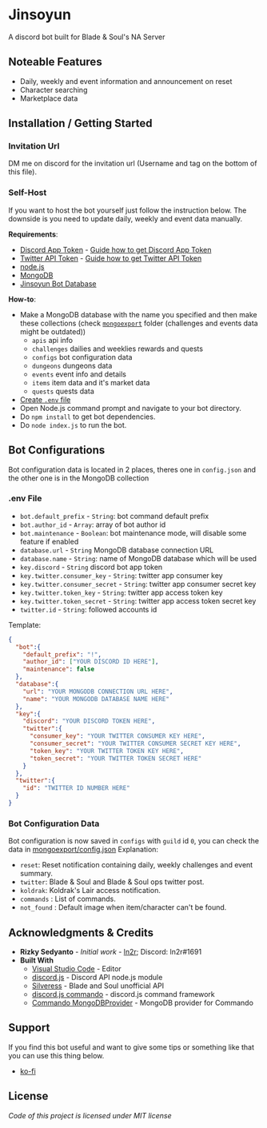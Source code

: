 # Jinsoyun
A discord bot built for Blade &amp; Soul's NA Server

## Noteable Features
* Daily, weekly and event information and announcement on reset
* Character searching
* Marketplace data

## Installation / Getting Started
### Invitation Url
DM me on discord for the invitation url (Username and tag on the bottom of this file).

### Self-Host
If you want to host the bot yourself just follow the instruction below. The downside is you need to update daily, weekly and event data manually.

**Requirements**:
* [Discord App Token](https://discordapp.com/developers/applications/) - [Guide how to get Discord App Token](https://anidiots.guide/getting-started/getting-started-long-version)
* [Twitter API Token](https://developer.twitter.com/) - [Guide how to get Twitter API Token](https://developer.twitter.com/en/docs/basics/authentication/guides/access-tokens.html)
* [node.js](https://nodejs.org/)
* [MongoDB](https://www.mongodb.com/)
* [Jinsoyun Bot Database](http://jinsoyun.ln2r.web.id/api/)

**How-to**:
* Make a MongoDB database with the name you specified and then make these collections (check [`mongoexport`](https://github.com/ln2r/jinsoyun/tree/stable/mongoexport) folder (challenges and events data might be outdated))
  - `apis` api info 
  - `challenges` dailies and weeklies rewards and quests
  - `configs` bot configuration data
  - `dungeons` dungeons data
  - `events` event info and details
  - `items` item data and it's market data
  - `quests` quests data
* [Create `.env` file](https://github.com/ln2r/jinsoyun/blob/dev/README.md#env-file)
* Open Node.js command prompt and navigate to your bot directory.
* Do `npm install` to get bot dependencies.
* Do `node index.js` to run the bot.

## Bot Configurations
Bot configuration data is located in 2 places, theres one in `config.json` and the other one is in the MongoDB collection

### .env File
* `bot.default_prefix` - `String`: bot command default prefix
* `bot.author_id` - `Array`: array of bot author id
* `bot.maintenance` - `Boolean`: bot maintenance mode, will disable some feature if enabled
* `database.url` - `String` MongoDB database connection URL
* `database.name` - `String`: name of MongoDB database which will be used
* `key.discord` - `String` discord bot app token
* `key.twitter.consumer_key` - `String`: twitter app consumer key
* `key.twitter.consumer_secret` - `String`: twitter app consumer secret key
* `key.twitter.token_key` - `String`: twitter app access token key
* `key.twitter.token_secret` - `String`: twitter app access token secret key
* `twitter.id` - `String`: followed accounts id

Template:
  ```JSON
  {
    "bot":{
      "default_prefix": "!",
      "author_id": ["YOUR DISCORD ID HERE"],
      "maintenance": false
    },
    "database":{
      "url": "YOUR MONGODB CONNECTION URL HERE",
      "name": "YOUR MONGODB DATABASE NAME HERE"
    },
    "key":{
      "discord": "YOUR DISCORD TOKEN HERE",
      "twitter":{
        "consumer_key": "YOUR TWITTER CONSUMER KEY HERE",
        "consumer_secret": "YOUR TWITTER CONSUMER SECRET KEY HERE",
        "token_key": "YOUR TWITTER TOKEN KEY HERE",
        "token_secret": "YOUR TWITTER TOKEN SECRET HERE"
      }
    },
    "twitter":{
      "id": "TWITTER ID NUMBER HERE"
    }
  }
  ```

### Bot Configuration Data
Bot configuration is now saved in `configs` with `guild` id `0`, you can check the data in [mongoexport/config.json](https://github.com/ln2r/jinsoyun/blob/dev/mongoexport/configs.json)
Explanation:
* `reset`: Reset notification containing daily, weekly challenges and event summary.
* `twitter`: Blade & Soul and Blade & Soul ops twitter post.
* `koldrak`: Koldrak's Lair access notification.
* `commands` : List of commands.
* `not_found` : Default image when item/character can't be found.

## Acknowledgments & Credits
* **Rizky Sedyanto** - *Initial work* - [ln2r](https://ln2r.tumblr.com/); Discord: ln2r#1691
* **Built With**
  * [Visual Studio Code](https://code.visualstudio.com/) - Editor
  * [discord.js](https://discord.js.org/) - Discord API node.js module
  * [Silveress](https://bns.silveress.ie/) - Blade and Soul unofficial API
  * [discord.js commando](https://github.com/discordjs/Commando) - discord.js command framework
  * [Commando MongoDBProvider](https://github.com/paulhobbel/commando-provider-mongo) - MongoDB provider for Commando

## Support
If you find this bot useful and want to give some tips or something like that you can use this thing below.
* [ko-fi](https://ko-fi.com/ln2rworks)

## License
*Code of this project is licensed under MIT license*
